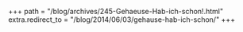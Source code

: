 +++
path = "/blog/archives/245-Gehaeuse-Hab-ich-schon!.html"
extra.redirect_to = "/blog/2014/06/03/gehause-hab-ich-schon/"
+++
